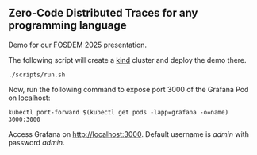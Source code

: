 Zero-Code Distributed Traces for any programming language
---------------------------------------------------------

Demo for our FOSDEM 2025 presentation.

The following script will create a [kind](https://kind.sigs.k8s.io/) cluster and deploy the demo there.

```
./scripts/run.sh
```

Now, run the following command to expose port 3000 of the Grafana Pod on localhost:

```
kubectl port-forward $(kubectl get pods -lapp=grafana -o=name) 3000:3000
```

Access Grafana on [http://localhost:3000](http://localhost:3000). Default username is _admin_ with password _admin_.
